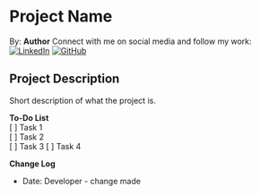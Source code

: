 # Project Name

By: **Author**
Connect with me on social media and follow my work:  
[![LinkedIn](https://img.shields.io/badge/LinkedIn-Connect-blue?style=flat-square&logo=linkedin)](www.linkedin.com/in/grace-techau)
[![GitHub](https://img.shields.io/badge/GitHub-Follow-181717?style=flat-square&logo=github)](https://github.com/gracetechau)

## Project Description

Short description of what the project is.

**To-Do List**  
[ ] Task 1  
[ ] Task 2  
[ ] Task 3
[ ] Task 4

**Change Log**

- Date: Developer - change made
